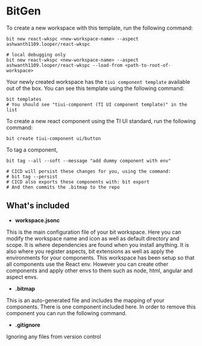 # BitGen

To create a new workspace with this template, run the following command:

```shell
bit new react-wkspc <new-workspace-name> --aspect ashwanth1109.looper/react-wkspc

# local debugging only
bit new react-wkspc <new-workspace-name> --aspect ashwanth1109.looper/react-wkspc --load-from <path-to-root-of-workspace>
```

Your newly created workspace has the `tiui component template` available out of the box.
You can see this template using the following command:
```shell
bit templates
# You should see "tiui-component (TI UI component template)" in the list
```

To create a new react component using the TI UI standard, run the following command:
```shell
bit create tiui-component ui/button
```

To tag a component,

```shell
bit tag --all --soft --message "add dummy component with env"

# CICD will persist these changes for you, using the command:
# bit tag --persist
# CICD also exports these components with: bit export
# And then commits the .bitmap to the repo
```

## What's included

- **workspace.jsonc**

This is the main configuration file of your bit workspace. Here you can modify the workspace name and icon as well as default directory and scope. It is where dependencies are found when you install anything. It is also where you register aspects, bit extensions as well as apply the environments for your components. This workspace has been setup so that all components use the React env. However you can create other components and apply other envs to them such as node, html, angular and aspect envs.

- **.bitmap**

This is an auto-generated file and includes the mapping of your components. There is one component included here. In order to remove this component you can run the following command.

- **.gitignore**

Ignoring any files from version control

